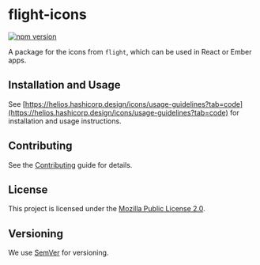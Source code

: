 # flight-icons

[![npm version](https://badge.fury.io/js/%40hashicorp%2Fflight-icons.svg)](https://badge.fury.io/js/%40hashicorp%2Fflight-icons)

A package for the icons from `flight`, which can be used in React or Ember apps.

## Installation and Usage

See [https://helios.hashicorp.design/icons/usage-guidelines?tab=code](https://helios.hashicorp.design/icons/usage-guidelines?tab=code) for installation and usage instructions.

## Contributing

See the [Contributing](CONTRIBUTING.md) guide for details.

## License

This project is licensed under the [Mozilla Public License 2.0](LICENSE.md).

## Versioning

We use [SemVer](http://semver.org/) for versioning.
